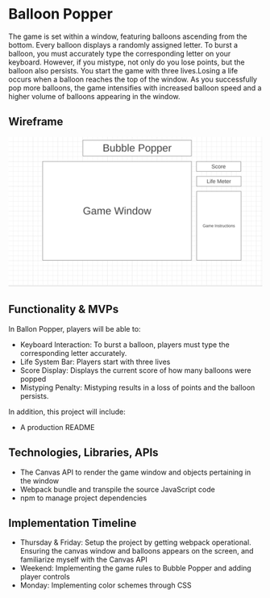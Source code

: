 # Balloon Popper  
  
The game is set within a window, featuring balloons ascending from the bottom. Every balloon displays a randomly assigned letter. To burst a balloon, you must accurately type the corresponding letter on your keyboard. However, if you mistype, not only do you lose points, but the balloon also persists. You start the game with three lives.Losing a life occurs when a balloon reaches the top of the window. As you successfully pop more balloons, the game intensifies with increased balloon speed and a higher volume of balloons appearing in the window.
  
## Wireframe  
![Wireframe](assets/wireframe.png)

## Functionality & MVPs  
In Ballon Popper, players will be able to:  

- Keyboard Interaction: To burst a balloon, players must type the corresponding letter accurately.  
- Life System Bar: Players start with three lives
- Score Display: Displays the current score of how many balloons were popped
- Mistyping Penalty: Mistyping results in a loss of points and the balloon persists.

In addition, this project will include:  
- A production README

  
## Technologies, Libraries, APIs
- The Canvas API to render the game window and objects pertaining in the window
- Webpack bundle and transpile the source JavaScript code
- npm to manage project dependencies

## Implementation Timeline  
- Thursday & Friday: Setup the project by getting webpack operational. Ensuring the canvas window and balloons appears on the screen, and familiarize myself with the Canvas API
- Weekend: Implementing the game rules to Bubble Popper and adding player controls
- Monday: Implementing color schemes through CSS








